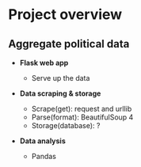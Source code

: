 # Project overview

## Aggregate political data



* **Flask web app**
    * Serve up the data 



* **Data scraping & storage**
    * Scrape(get): request and urllib
    * Parse(format): BeautifulSoup 4
    * Storage(database): ?

* **Data analysis**
    * Pandas

